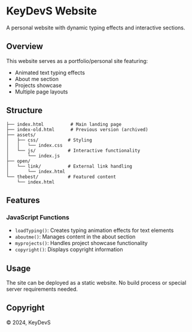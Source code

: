 # KeyDevS Website

A personal website with dynamic typing effects and interactive sections.

## Overview

This website serves as a portfolio/personal site featuring:
- Animated text typing effects
- About me section
- Projects showcase
- Multiple page layouts

## Structure

```
├── index.html          # Main landing page
├── index-old.html      # Previous version (archived)
├── assets/
│   ├── css/           # Styling
│   │   └── index.css
│   └── js/            # Interactive functionality  
│       └── index.js
├── open/
│   └── link/          # External link handling
│       └── index.html
└── thebest/           # Featured content
    └── index.html
```

## Features

### JavaScript Functions
- `loadTyping()`: Creates typing animation effects for text elements
- `aboutme()`: Manages content in the about section
- `myprojects()`: Handles project showcase functionality  
- `copyright()`: Displays copyright information

## Usage

The site can be deployed as a static website. No build process or special server requirements needed.

## Copyright

© 2024, KeyDevS
